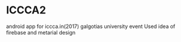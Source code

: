# ICCCA2
android app for iccca.in(2017) galgotias university event Used idea of firebase and metarial design

